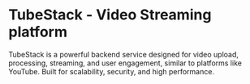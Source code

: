# TubeStack - Video Streaming platform

TubeStack is a powerful backend service designed for video upload, processing, streaming, and user engagement, similar to platforms like YouTube. Built for scalability, security, and high performance.